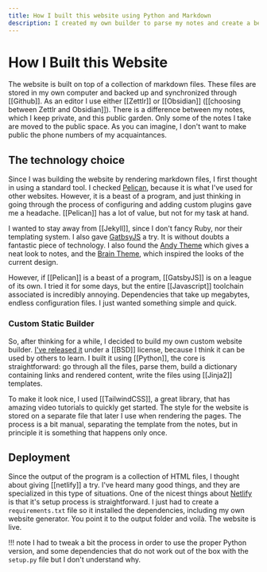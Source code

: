 ```yaml
---
title: How I built this website using Python and Markdown
description: I created my own builder to parse my notes and create a beautiful static website
---
```

# How I Built this Website
The website is built on top of a collection of markdown files. These files are stored in my own computer and backed up and synchronized through [[Github]]. As an editor I use either [[Zettlr]] or [[Obsidian]] ([[choosing between Zettlr and Obsidian]]). There is a difference between my notes, which I keep private, and this public garden. Only some of the notes I take are moved to the public space. As you can imagine, I don't want to make public the phone numbers of my acquaintances. 

## The technology choice
Since I was building the website by rendering markdown files, I first thought in using a standard tool. I checked [Pelican](https://blog.getpelican.com/), because it is what I've used for other websites. However, it is a beast of a program, and just thinking in going through the process of configuring and adding custom plugins gave me a headache. [[Pelican]] has a lot of value, but not for my task at hand. 

I wanted to stay away from [[Jekyll]], since I don't fancy Ruby, nor their templating system. I also gave [GatbsyJS](https://www.gatsbyjs.org/) a try. It is without doubts a fantastic piece of technology. I also found the [Andy Theme](https://github.com/aravindballa/gatsby-theme-andy/) which gives a neat look to notes, and the [Brain Theme](https://github.com/aengusmcmillin/gatsby-theme-brain), which inspired the looks of the current design. 

However, if [[Pelican]] is a beast of a program, [[GatsbyJS]] is on a league of its own. I tried it for some days, but the entire [[Javascript]] toolchain associated is incredibly annoying. Dependencies that take up megabytes, endless configuration files. I just wanted something simple and quick. 

### Custom Static Builder
So, after thinking for a while, I decided to build my own custom website builder. [I've released it](https://github.com/aquilesC/static_website_builder) under a [[BSD]] license, because I think it can be used by others to learn. I built it using [[Python]], the core is straightforward: go through all the files, parse them, build a dictionary containing links and rendered content, write the files using [[Jinja2]] templates. 

To make it look nice, I used [[TailwindCSS]], a great library, that has amazing video tutorials to quickly get started. The style for the website is stored on a separate file that later I use when rendering the pages. The process is a bit manual, separating the template from the notes, but in principle it is something that happens only once. 

## Deployment
Since the output of the program is a collection of HTML files, I thought about giving [[netlify]] a try. I've heard many good things, and they are specialized in this type of situations. One of the nicest things about [Netlify](https://www.netlify.com/) is that it's setup process is straightforward. I just had to create a ``requirements.txt`` file so it installed the dependencies, including my own website generator. You point it to the output folder and voilà. The website is live. 

!!! note 
	I had to tweak a bit the process in order to use the proper Python version, and some dependencies that do not work out of the box with the ``setup.py`` file but I don't understand why.

